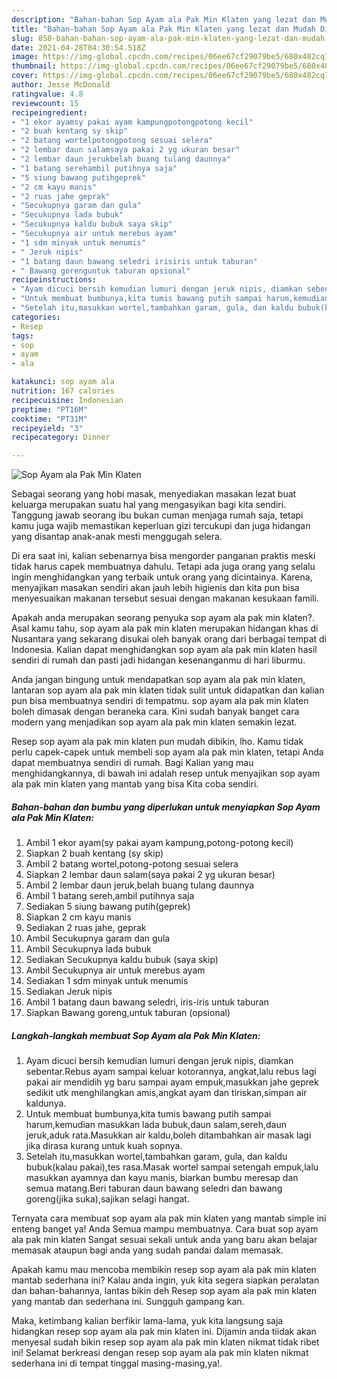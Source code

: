 ```yaml
---
description: "Bahan-bahan Sop Ayam ala Pak Min Klaten yang lezat dan Mudah Dibuat"
title: "Bahan-bahan Sop Ayam ala Pak Min Klaten yang lezat dan Mudah Dibuat"
slug: 850-bahan-bahan-sop-ayam-ala-pak-min-klaten-yang-lezat-dan-mudah-dibuat
date: 2021-04-28T04:30:54.518Z
image: https://img-global.cpcdn.com/recipes/06ee67cf29079be5/680x482cq70/sop-ayam-ala-pak-min-klaten-foto-resep-utama.jpg
thumbnail: https://img-global.cpcdn.com/recipes/06ee67cf29079be5/680x482cq70/sop-ayam-ala-pak-min-klaten-foto-resep-utama.jpg
cover: https://img-global.cpcdn.com/recipes/06ee67cf29079be5/680x482cq70/sop-ayam-ala-pak-min-klaten-foto-resep-utama.jpg
author: Jesse McDonald
ratingvalue: 4.8
reviewcount: 15
recipeingredient:
- "1 ekor ayamsy pakai ayam kampungpotongpotong kecil"
- "2 buah kentang sy skip"
- "2 batang wortelpotongpotong sesuai selera"
- "2 lembar daun salamsaya pakai 2 yg ukuran besar"
- "2 lembar daun jerukbelah buang tulang daunnya"
- "1 batang serehambil putihnya saja"
- "5 siung bawang putihgeprek"
- "2 cm kayu manis"
- "2 ruas jahe geprak"
- "Secukupnya garam dan gula"
- "Secukupnya lada bubuk"
- "Secukupnya kaldu bubuk saya skip"
- "Secukupnya air untuk merebus ayam"
- "1 sdm minyak untuk menumis"
- " Jeruk nipis"
- "1 batang daun bawang seledri irisiris untuk taburan"
- " Bawang gorenguntuk taburan opsional"
recipeinstructions:
- "Ayam dicuci bersih kemudian lumuri dengan jeruk nipis, diamkan sebentar.Rebus ayam sampai keluar kotorannya, angkat,lalu rebus lagi pakai air mendidih yg baru sampai ayam empuk,masukkan jahe geprek sedikit utk menghilangkan amis,angkat ayam dan tiriskan,simpan air kaldunya."
- "Untuk membuat bumbunya,kita tumis bawang putih sampai harum,kemudian masukkan lada bubuk,daun salam,sereh,daun jeruk,aduk rata.Masukkan air kaldu,boleh ditambahkan air masak lagi jika dirasa kurang untuk kuah sopnya."
- "Setelah itu,masukkan wortel,tambahkan garam, gula, dan kaldu bubuk(kalau pakai),tes rasa.Masak wortel sampai setengah empuk,lalu masukkan ayamnya dan kayu manis, biarkan bumbu meresap dan semua matang.Beri taburan daun bawang seledri dan bawang goreng(jika suka),sajikan selagi hangat."
categories:
- Resep
tags:
- sop
- ayam
- ala

katakunci: sop ayam ala 
nutrition: 167 calories
recipecuisine: Indonesian
preptime: "PT16M"
cooktime: "PT31M"
recipeyield: "3"
recipecategory: Dinner

---
```



![Sop Ayam ala Pak Min Klaten](https://img-global.cpcdn.com/recipes/06ee67cf29079be5/680x482cq70/sop-ayam-ala-pak-min-klaten-foto-resep-utama.jpg)

Sebagai seorang yang hobi masak, menyediakan masakan lezat buat keluarga merupakan suatu hal yang mengasyikan bagi kita sendiri. Tanggung jawab seorang ibu bukan cuman menjaga rumah saja, tetapi kamu juga wajib memastikan keperluan gizi tercukupi dan juga hidangan yang disantap anak-anak mesti menggugah selera.

Di era  saat ini, kalian sebenarnya bisa mengorder panganan praktis meski tidak harus capek membuatnya dahulu. Tetapi ada juga orang yang selalu ingin menghidangkan yang terbaik untuk orang yang dicintainya. Karena, menyajikan masakan sendiri akan jauh lebih higienis dan kita pun bisa menyesuaikan makanan tersebut sesuai dengan makanan kesukaan famili. 



Apakah anda merupakan seorang penyuka sop ayam ala pak min klaten?. Asal kamu tahu, sop ayam ala pak min klaten merupakan hidangan khas di Nusantara yang sekarang disukai oleh banyak orang dari berbagai tempat di Indonesia. Kalian dapat menghidangkan sop ayam ala pak min klaten hasil sendiri di rumah dan pasti jadi hidangan kesenanganmu di hari liburmu.

Anda jangan bingung untuk mendapatkan sop ayam ala pak min klaten, lantaran sop ayam ala pak min klaten tidak sulit untuk didapatkan dan kalian pun bisa membuatnya sendiri di tempatmu. sop ayam ala pak min klaten boleh dimasak dengan beraneka cara. Kini sudah banyak banget cara modern yang menjadikan sop ayam ala pak min klaten semakin lezat.

Resep sop ayam ala pak min klaten pun mudah dibikin, lho. Kamu tidak perlu capek-capek untuk membeli sop ayam ala pak min klaten, tetapi Anda dapat membuatnya sendiri di rumah. Bagi Kalian yang mau menghidangkannya, di bawah ini adalah resep untuk menyajikan sop ayam ala pak min klaten yang mantab yang bisa Kita coba sendiri.

<!--inarticleads1-->

##### Bahan-bahan dan bumbu yang diperlukan untuk menyiapkan Sop Ayam ala Pak Min Klaten:

1. Ambil 1 ekor ayam(sy pakai ayam kampung,potong-potong kecil)
1. Siapkan 2 buah kentang (sy skip)
1. Ambil 2 batang wortel,potong-potong sesuai selera
1. Siapkan 2 lembar daun salam(saya pakai 2 yg ukuran besar)
1. Ambil 2 lembar daun jeruk,belah buang tulang daunnya
1. Ambil 1 batang sereh,ambil putihnya saja
1. Sediakan 5 siung bawang putih(geprek)
1. Siapkan 2 cm kayu manis
1. Sediakan 2 ruas jahe, geprak
1. Ambil Secukupnya garam dan gula
1. Ambil Secukupnya lada bubuk
1. Sediakan Secukupnya kaldu bubuk (saya skip)
1. Ambil Secukupnya air untuk merebus ayam
1. Sediakan 1 sdm minyak untuk menumis
1. Sediakan  Jeruk nipis
1. Ambil 1 batang daun bawang seledri, iris-iris untuk taburan
1. Siapkan  Bawang goreng,untuk taburan (opsional)




<!--inarticleads2-->

##### Langkah-langkah membuat Sop Ayam ala Pak Min Klaten:

1. Ayam dicuci bersih kemudian lumuri dengan jeruk nipis, diamkan sebentar.Rebus ayam sampai keluar kotorannya, angkat,lalu rebus lagi pakai air mendidih yg baru sampai ayam empuk,masukkan jahe geprek sedikit utk menghilangkan amis,angkat ayam dan tiriskan,simpan air kaldunya.
1. Untuk membuat bumbunya,kita tumis bawang putih sampai harum,kemudian masukkan lada bubuk,daun salam,sereh,daun jeruk,aduk rata.Masukkan air kaldu,boleh ditambahkan air masak lagi jika dirasa kurang untuk kuah sopnya.
1. Setelah itu,masukkan wortel,tambahkan garam, gula, dan kaldu bubuk(kalau pakai),tes rasa.Masak wortel sampai setengah empuk,lalu masukkan ayamnya dan kayu manis, biarkan bumbu meresap dan semua matang.Beri taburan daun bawang seledri dan bawang goreng(jika suka),sajikan selagi hangat.




Ternyata cara membuat sop ayam ala pak min klaten yang mantab simple ini enteng banget ya! Anda Semua mampu membuatnya. Cara buat sop ayam ala pak min klaten Sangat sesuai sekali untuk anda yang baru akan belajar memasak ataupun bagi anda yang sudah pandai dalam memasak.

Apakah kamu mau mencoba membikin resep sop ayam ala pak min klaten mantab sederhana ini? Kalau anda ingin, yuk kita segera siapkan peralatan dan bahan-bahannya, lantas bikin deh Resep sop ayam ala pak min klaten yang mantab dan sederhana ini. Sungguh gampang kan. 

Maka, ketimbang kalian berfikir lama-lama, yuk kita langsung saja hidangkan resep sop ayam ala pak min klaten ini. Dijamin anda tiidak akan menyesal sudah bikin resep sop ayam ala pak min klaten nikmat tidak ribet ini! Selamat berkreasi dengan resep sop ayam ala pak min klaten nikmat sederhana ini di tempat tinggal masing-masing,ya!.

